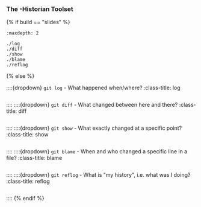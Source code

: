 ### The <i class="fab fa-git"></i>-Historian Toolset

{% if build == "slides" %}
<!-- BUILDING THE SLIDES -->
```{toctree}
:maxdepth: 2

./log
./diff
./show
./blame
./reflog
```
{% else %}

::::{dropdown} `git log` - What happened when/where?
:class-title: log
```{include} ./log.md
```
::::
::::{dropdown} `git diff` - What changed between here and there?
:class-title: diff
```{include} ./diff.md
```
::::
::::{dropdown} `git show` - What exactly changed at a specific point?
:class-title: show
```{include} ./show.md
```
::::
::::{dropdown} `git blame` - When and who changed a specific line in a file?
:class-title: blame 
```{include} ./blame.md
```
::::
::::{dropdown} `git reflog` - What is "my history", i.e. what was I doing?
:class-title: reflog
```{include} ./reflog.md
```
::::
{% endif %}
